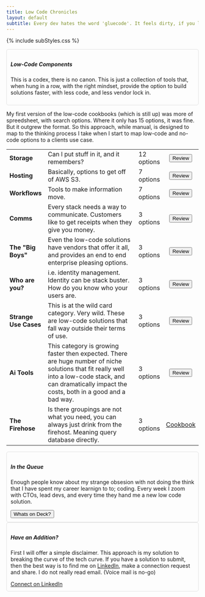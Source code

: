 ```yaml
---
title: Low Code Chronicles
layout: default
subtitle: Every dev hates the word 'gluecode'. It feels dirty, if you like building everything from the ground up. There is another way.
---
```


{% include subStyles.css %}

<div class="mt-5 mb-5" style="border:1px solid #DFDFDF; padding: 10px; border-radius: 5px;">
    <h5>
       Low-Code Components
    </h5>
    <p>
      This is a codex, there is no canon. This is just a collection of tools that, 
      when hung in a row, with the right mindset, provide the option to build solutions
      faster, with less code, and less vendor lock in.
    </p>
</div>

  <p>
    My first version of the low-code cookbooks (which is still up) was more of 
    spreedsheet, with search options. Where it only has 15 options, it was fine.
    But it outgrew the format. So this approach, while manual, is designed to 
    map to the thinking process I take when I start to map low-code and no-code
    options to a clients use case.
  </p>

  <table class="table">
    <tr>
      <td width="20%">
        <b>Storage</b>
      </td>
      <td width="50%">
        Can I put stuff in it, and it remembers?
      </td>
      <td>
        12 options
      </td>
      <td align="center" >
        <button class="btn btn-sm btn-primary" href="/gluecode">
            Review
        </button>
      </td>
    </tr>
    <tr>
      <td>
        <b>
          Hosting
        </b>
      </td>
      <td>
        Basically, options to get off of AWS S3.
      </td>
      <td>
        7 options
      </td>
      <td align="center" >
        <button class="btn btn-sm btn-primary" href="/gluecode">
            Review
        </button>
      </td>
    </tr>
    <tr>
      <td>
        <b>
          Workflows
        </b>
      </td>
      <td>
        Tools to make information move.
      </td>
      <td>
        7 options
      </td>
      <td align="center" >
        <button class="btn btn-sm btn-primary" href="/gluecode">
            Review
        </button>
      </td>
    </tr>
    <tr>
      <td>
        <b>
          Comms
        </b>
      </td>
      <td>
        Every stack needs a way to communicate. Customers like 
        to get receipts when they give you money.
      </td>
      <td>
        3 options
      </td>
      <td align="center" >
        <button class="btn btn-sm btn-primary" href="/gluecode">
            Review
        </button>
      </td>
    </tr>
    <tr>
      <td>
        <b>
          The "Big Boys"
        </b>
      </td>
      <td>
        Even the low-code solutions have vendors that offer it all,
        and provides an end to end enterprise pleasing options.
      </td>
      <td>
        3 options
      </td>
      <td align="center" >
        <button class="btn btn-sm btn-primary" href="/gluecode">
            Review
        </button>
      </td>
    </tr>
    <tr>
      <td>
        <b>
          Who are you?
        </b>
      </td>
      <td>
        i.e. identity management. Identity can be stack buster. How do you know who your 
        users are.
      </td>
      <td>
        3 options
      </td>
      <td align="center" >
        <button class="btn btn-sm btn-primary" href="/gluecode">
            Review
        </button>
      </td>
    </tr>
    <tr>
      <td>
        <b>
          Strange Use Cases
        </b>
      </td>
      <td>
        This is at the wild card category. Very wild. These are 
        low-code solutions that fall way outside their terms of use.
      </td>
      <td>
        3 options
      </td>
      <td align="center" >
        <button class="btn btn-sm btn-primary" href="/gluecode">
            Review
        </button>
      </td>
    </tr>
    <tr>
      <td>
        <b>
          Ai Tools
        </b>
      </td>
      <td>
        This category is growing faster then expected. There are huge 
        number of niche solutions that fit really well into a low-code stack,
        and can dramatically impact the costs, both in a good and a bad way.
      </td>
      <td>
        3 options
      </td>
      <td align="center" >
        <button class="btn btn-sm btn-primary" href="/gluecode">
            Review
        </button>
      </td>
    </tr>
    <tr>
      <td>
        <b>
          The Firehose
        </b>
      </td>
      <td>
        Is there groupings are not what you need, you can always 
        just drink from the firehost. Meaning query database directly.
      </td>
      <td>
        3 options
      </td>
      <td align="center" >
        <a class="btn btn-sm btn-primary" target="cookbook" href="https://lowCodeCookbook.com">
            Cookbook
        </a>
      </td>
    </tr>
  </table>

<div class="mt-5 mb-5" style="border:1px solid #DFDFDF; padding: 10px; border-radius: 5px;">
    <h5>
       In the Queue
    </h5>
    <p>
        Enough people know about my strange obsesion with not doing the think
        that I have spent my career learnign to to; coding. Every week I zoom with CTOs, lead devs, and every time they hand me a new low code solution.
    </p>
    <button class="btn btn-primary" href="/gluecode">
        Whats on Deck?
    </button>
</div>

<div class="mt-5 mb-5" style="border:1px solid #DFDFDF; padding: 10px; border-radius: 5px;">
    <h5>
       Have an Addition?
    </h5>
    <p>
       First I will offer a simple disclaimer. This approach is my solution to breaking the
       curve of the tech curve. If you have a solution to submit, then the best way is to
       find me on <a href="https://www.linkedin.com/in/stephansmithbc93/" target="linkedin">LinkedIn</a>, make a connection request and share. I do not really read email.
       (Voice mail is no-go)
    </p>
    <a class="btn btn-primary" href="https://www.linkedin.com/in/stephansmithbc93/">
       Connect on LinkedIn
    </a>
</div>


<style>
 hr { border: 1px solid #DFDFDF; }
</style>